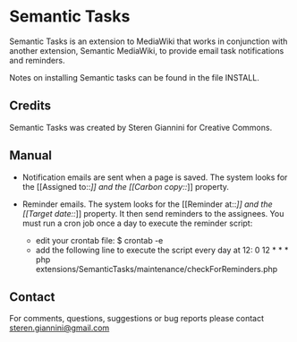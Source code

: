 # Semantic Tasks

Semantic Tasks is an extension to MediaWiki that works in conjunction with another extension, Semantic MediaWiki, to provide email task notifications and reminders.

Notes on installing Semantic tasks can be found in the file INSTALL.


## Credits

Semantic Tasks was created by Steren Giannini for Creative Commons.

## Manual

* Notification emails are sent when a page is saved. The system looks for the [[Assigned to::*]] and the [[Carbon copy::*]] property.

* Reminder emails. The system looks for the [[Reminder at::*]] and the [[Target date::*]] property. It then send reminders to the assignees.
You must run a cron job once a day to execute the reminder script:
    * edit your crontab file: 
        $ crontab -e
    * add the following line to execute the script every day at 12: 
        0 12 * * * php extensions/SemanticTasks/maintenance/checkForReminders.php

## Contact

For comments, questions, suggestions or bug reports please contact steren.giannini@gmail.com
